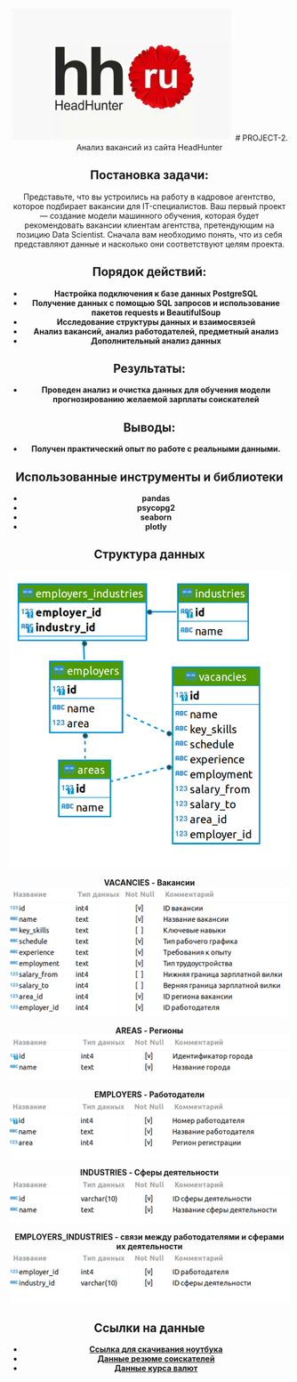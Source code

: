 <center> <img src = https://raw.githubusercontent.com/AndreyRysistov/DatasetsForPandas/main/hh%20label.jpg alt="drawing" style="width:400px;">
# PROJECT-2. Анализ вакансий из сайта HeadHunter

## **Постановка задачи**:
Представьте, что вы устроились на работу в кадровое агентство, которое подбирает вакансии для IT-специалистов. Ваш первый проект — создание модели машинного обучения, которая будет рекомендовать вакансии клиентам агентства, претендующим на позицию Data Scientist. Сначала вам необходимо понять, что из себя представляют данные и насколько они соответствуют целям проекта.

## **Порядок действий**:
* **Настройка подключения к базе данных PostgreSQL**
* **Получение данных с помощью SQL запросов и использование пакетов requests и BeautifulSoup**
* **Исследование структуры данных и взаимосвязей**
* **Анализ вакансий, анализ работодателей, предметный анализ**
* **Дополнительный анализ данных**

## **Результаты:**

* **Проведен анализ и очистка данных для обучения модели прогнозированию желаемой зарплаты соискателей**


## **Выводы:**
* **Получен практический опыт по работе с реальными данными.**



## **Использованные инструменты и библиотеки**
* **pandas** 
* **psycopg2**
* **seaborn**
* **plotly**

## **Структура данных**
![Структура данных](/data/asset-v1_SkillFactory%2BDST-3.0%2B28FEB2021%2Btype%40asset%2Bblock%40SQL_pj2_2_1.png)

**VACANCIES - Вакансии**
![Структура данных](/data/asset-v1_SkillFactory%2BDST-3.0%2B28FEB2021%2Btype%40asset%2Bblock%40SQL_pj2_2_2.png)

**AREAS - Регионы**
![Структура данных](/data/asset-v1_SkillFactory%2BDST-3.0%2B28FEB2021%2Btype%40asset%2Bblock%40SQL_pj2_2_3.png)

**EMPLOYERS - Работодатели**
![Структура данных](/data/asset-v1_SkillFactory%2BDST-3.0%2B28FEB2021%2Btype%40asset%2Bblock%40SQL_pj2_2_4.png)

**INDUSTRIES - Сферы деятельности**
![Структура данных](/data/asset-v1_SkillFactory%2BDST-3.0%2B28FEB2021%2Btype%40asset%2Bblock%40SQL_pj2_2_5.png)

**EMPLOYERS_INDUSTRIES - связи между работодателями и сферами их деятельности**
![Структура данных](/data/asset-v1_SkillFactory%2BDST-3.0%2B28FEB2021%2Btype%40asset%2Bblock%40SQL_pj2_2_6.png)

## **Ссылки на данные**
* **[Ссылка для скачивания ноутбука](https://cloud.mail.ru/public/39EA/nhRKYmwRq)**
* **[Данные резюме соискателей](https://cloud.mail.ru/public/hL3w/ao4LeyCBm)**
* **[Данные курса валют](https://cloud.mail.ru/public/oZQc/CmGt7HnuK)**